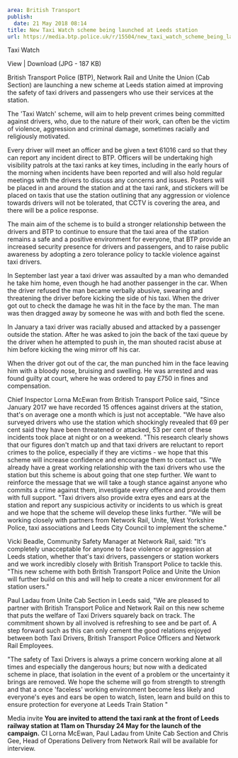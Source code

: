 ```yaml
area: British Transport
publish:
  date: 21 May 2018 08:14
title: New Taxi Watch scheme being launched at Leeds station
url: https://media.btp.police.uk/r/15504/new_taxi_watch_scheme_being_launched_at_leeds_sta
```

Taxi Watch

View | Download (JPG - 187 KB)

British Transport Police (BTP), Network Rail and Unite the Union (Cab Section) are launching a new scheme at Leeds station aimed at improving the safety of taxi drivers and passengers who use their services at the station.

The 'Taxi Watch' scheme, will aim to help prevent crimes being committed against drivers, who, due to the nature of their work, can often be the victim of violence, aggression and criminal damage, sometimes racially and religiously motivated.

Every driver will meet an officer and be given a text 61016 card so that they can report any incident direct to BTP. Officers will be undertaking high visibility patrols at the taxi ranks at key times, including in the early hours of the morning when incidents have been reported and will also hold regular meetings with the drivers to discuss any concerns and issues. Posters will be placed in and around the station and at the taxi rank, and stickers will be placed on taxis that use the station outlining that any aggression or violence towards drivers will not be tolerated, that CCTV is covering the area, and there will be a police response.

The main aim of the scheme is to build a stronger relationship between the drivers and BTP to continue to ensure that the taxi area of the station remains a safe and a positive environment for everyone, that BTP provide an increased security presence for drivers and passengers, and to raise public awareness by adopting a zero tolerance policy to tackle violence against taxi drivers.

In September last year a taxi driver was assaulted by a man who demanded he take him home, even though he had another passenger in the car. When the driver refused the man became verbally abusive, swearing and threatening the driver before kicking the side of his taxi. When the driver got out to check the damage he was hit in the face by the man. The man was then dragged away by someone he was with and both fled the scene.

In January a taxi driver was racially abused and attacked by a passenger outside the station. After he was asked to join the back of the taxi queue by the driver when he attempted to push in, the man shouted racist abuse at him before kicking the wing mirror off his car.

When the driver got out of the car, the man punched him in the face leaving him with a bloody nose, bruising and swelling. He was arrested and was found guilty at court, where he was ordered to pay £750 in fines and compensation.

 Chief Inspector Lorna McEwan from British Transport Police said, "Since January 2017 we have recorded 15 offences against drivers at the station, that's on average one a month which is just not acceptable.
"We have also surveyed drivers who use the station which shockingly revealed that 69 per cent said they have been threatened or attacked, 53 per cent of these incidents took place at night or on a weekend.
"This research clearly shows that our figures don't match up and that taxi drivers are reluctant to report crimes to the police, especially if they are victims - we hope that this scheme will increase confidence and encourage them to contact us.
"We already have a great working relationship with the taxi drivers who use the station but this scheme is about going that one step further. We want to reinforce the message that we will take a tough stance against anyone who commits a crime against them, investigate every offence and provide them with full support.
"Taxi drivers also provide extra eyes and ears at the station and report any suspicious activity or incidents to us which is great and we hope that the scheme will develop these links further.
"We will be working closely with partners from Network Rail, Unite, West Yorkshire Police, taxi associations and Leeds City Council to implement the scheme."

Vicki Beadle, Community Safety Manager at Network Rail, said: "It's completely unacceptable for anyone to face violence or aggression at Leeds station, whether that's taxi drivers, passengers or station workers and we work incredibly closely with British Transport Police to tackle this.
 "This new scheme with both British Transport Police and Unite the Union will further build on this and will help to create a nicer environment for all station users."

Paul Ladau from Unite Cab Section in Leeds said, "We are pleased to partner with British Transport Police and Network Rail on this new scheme that puts the welfare of Taxi Drivers squarely back on track. The commitment shown by all involved is refreshing to see and be part of. A step forward such as this can only cement the good relations enjoyed between both Taxi Drivers, British Transport Police Officers and Network Rail Employees.

"The safety of Taxi Drivers is always a prime concern working alone at all times and especially the dangerous hours; but now with a dedicated scheme in place, that isolation in the event of a problem or the uncertainty it brings are removed. We hope the scheme will go from strength to strength and that a once 'faceless' working environment become less likely and everyone's eyes and ears be open to watch, listen, learn and build on this to ensure protection for everyone at Leeds Train Station "

Media invite
**You are invited to attend the taxi rank at the front of Leeds railway station at 11am on Thursday 24 May for the launch of the campaign.**
CI Lorna McEwan, Paul Ladau from Unite Cab Section and Chris Gee, Head of Operations Delivery from Network Rail will be available for interview.
